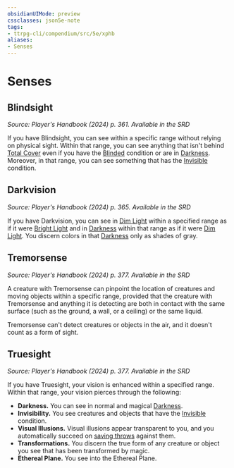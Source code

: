 ```yaml
---
obsidianUIMode: preview
cssclasses: json5e-note
tags:
- ttrpg-cli/compendium/src/5e/xphb
aliases:
- Senses
---
```

# Senses

## Blindsight
_Source: Player's Handbook (2024) p. 361. Available in the <span title='Systems Reference Document (5.2)'>SRD</span>_

If you have Blindsight, you can see within a specific range without relying on physical sight. Within that range, you can see anything that isn't behind [Total Cover](Інструменти%20ДМ/CLI/rules/variant-rules/cover-xphb.md) even if you have the [Blinded](Інструменти%20ДМ/CLI/rules/conditions.md#Blinded) condition or are in [Darkness](Інструменти%20ДМ/CLI/rules/variant-rules/darkness-xphb.md). Moreover, in that range, you can see something that has the [Invisible](Інструменти%20ДМ/CLI/rules/conditions.md#Invisible) condition.

## Darkvision
_Source: Player's Handbook (2024) p. 365. Available in the <span title='Systems Reference Document (5.2)'>SRD</span>_

If you have Darkvision, you can see in [Dim Light](Інструменти%20ДМ/CLI/rules/variant-rules/dim-light-xphb.md) within a specified range as if it were [Bright Light](Інструменти%20ДМ/CLI/rules/variant-rules/bright-light-xphb.md) and in [Darkness](Інструменти%20ДМ/CLI/rules/variant-rules/darkness-xphb.md) within that range as if it were [Dim Light](Інструменти%20ДМ/CLI/rules/variant-rules/dim-light-xphb.md). You discern colors in that [Darkness](Інструменти%20ДМ/CLI/rules/variant-rules/darkness-xphb.md) only as shades of gray.

## Tremorsense
_Source: Player's Handbook (2024) p. 377. Available in the <span title='Systems Reference Document (5.2)'>SRD</span>_

A creature with Tremorsense can pinpoint the location of creatures and moving objects within a specific range, provided that the creature with Tremorsense and anything it is detecting are both in contact with the same surface (such as the ground, a wall, or a ceiling) or the same liquid.

Tremorsense can't detect creatures or objects in the air, and it doesn't count as a form of sight.

## Truesight
_Source: Player's Handbook (2024) p. 377. Available in the <span title='Systems Reference Document (5.2)'>SRD</span>_

If you have Truesight, your vision is enhanced within a specified range. Within that range, your vision pierces through the following:

- **Darkness.** You can see in normal and magical [Darkness](Інструменти%20ДМ/CLI/rules/variant-rules/darkness-xphb.md).  
- **Invisibility.** You see creatures and objects that have the [Invisible](Інструменти%20ДМ/CLI/rules/conditions.md#Invisible) condition.  
- **Visual Illusions.** Visual illusions appear transparent to you, and you automatically succeed on [saving throws](Інструменти%20ДМ/CLI/rules/variant-rules/saving-throw-xphb.md) against them.  
- **Transformations.** You discern the true form of any creature or object you see that has been transformed by magic.  
- **Ethereal Plane.** You see into the Ethereal Plane.